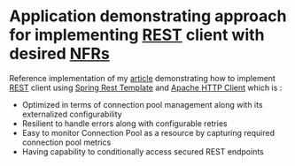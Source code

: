 # Application demonstrating approach for implementing [REST](https://en.wikipedia.org/wiki/Representational_state_transfer) client with desired [NFRs](https://en.wikipedia.org/wiki/Non-functional_requirement)

Reference implementation of my [article](http://dhaval-shah.com/rest-client-with-desired-nfrs-using-springs-resttemplate/) demonstrating how to implement [REST](https://en.wikipedia.org/wiki/Representational_state_transfer) client using [Spring Rest Template](https://docs.spring.io/spring/docs/current/javadoc-api/org/springframework/web/client/RestTemplate.html) 
and [Apache HTTP Client](https://hc.apache.org/httpcomponents-client-ga/) which is :
* Optimized in terms of connection pool management along with its externalized configurability
* Resilient to handle errors along with configurable retries
* Easy to monitor Connection Pool as a resource by capturing required connection pool metrics
* Having capability to conditionally access secured REST endpoints 

